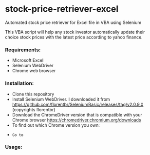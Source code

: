 # stock-price-retriever-excel
Automated stock price retriever for Excel file in VBA using Selenium

This VBA script will help any stock investor automatically update their choice stock prices with the latest price according to yahoo finance.

### Requirements:
- Microsoft Excel
- Selenium WebDriver
- Chrome web browser

### Installation:
- Clone this repository
- Install Selenium WebDriver. I downloaded it from https://github.com/florentbr/SeleniumBasic/releases/tag/v2.0.9.0 (copyrights florentbr)
- Download the ChromeDriver version that is compatible with your Chrome browser https://chromedriver.chromium.org/downloads
-   To find out which Chrome version you own:
-     Go to 

### Usage:
